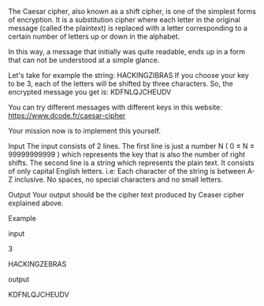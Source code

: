 The Caesar cipher, also known as a shift cipher, is one of the simplest forms of encryption. It is a substitution cipher where each letter in the original message (called the plaintext) is replaced with a letter corresponding to a certain number of letters up or down in the alphabet.

In this way, a message that initially was quite readable, ends up in a form that can not be understood at a simple glance.

Let's take for example the string: HACKINGZIBRAS If you choose your key to be 3, each of the letters will be shifted by three characters. So, the encrypted message you get is: KDFNLQJCHEUDV

You can try different messages with different keys in this website: https://www.dcode.fr/caesar-cipher

Your mission now is to implement this yourself.

Input
The input consists of 2 lines. The first line is just a number N ( 0 ≤ N ≤ 99999999999 ) which represents the key that is also the number of right shifts. The second line is a string which represents the plain text. It consists of only capital English letters. i.e: Each character of the string is between A-Z inclusive. No spaces, no special characters and no small letters.

Output
Your output should be the cipher text produced by Ceaser cipher explained above.

Example

input

3

HACKINGZEBRAS

output

KDFNLQJCHEUDV
